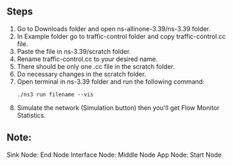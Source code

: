 ## Steps

1. Go to Downloads folder and open ns-allinone-3.39/ns-3.39 folder.
2. In Example folder go to traffic-control folder and copy traffic-control.cc file.
3. Paste the file in ns-3.39/scratch folder.
4. Rename traffic-control.cc to your desired name.
5. There should be only one .cc file in the scratch folder.
6. Do necessary changes in the scratch folder.
7. Open terminal in ns-3.39 folder and run the following command:
   ```
   ./ns3 run filename --vis
   ```
8. Simulate the network (Simulation button) then you'll get Flow Monitor Statistics.

## Note:
Sink Node: End Node
Interface Node: Middle Node
App Node: Start Node